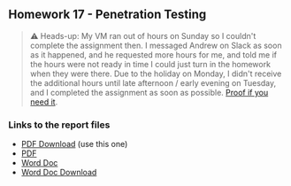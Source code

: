 ## Homework 17 - Penetration Testing

> :warning: Heads-up: My VM ran out of hours on Sunday so I couldn't complete
> the assignment then. I messaged Andrew on Slack as soon as it happened, and he
> requested more hours for me, and told me if the hours were not ready in time
> I could just turn in the homework when they were there. Due to the holiday on
> Monday, I didn't receive the additional hours until late afternoon / early
> evening on Tuesday, and I completed the assignment as soon as possible. [Proof
> if you need it](./Images/hours-proof.png).

### Links to the report files

* [PDF Download](https://github.com/baberthal/CSBC-Homework/raw/prime/Homework-17/Report.pdf) (use this one)
* [PDF](./Report.pdf)
* [Word Doc](./Report.docx)
* [Word Doc Download](https://github.com/baberthal/CSBC-Homework/raw/prime/Homework-17/Report.docx)
